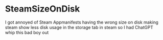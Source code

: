 # SteamSizeOnDisk
I got annoyed of Steam Appmanifests having the wrong size on disk making steam show less disk usage in the storage tab in steam so I had ChatGPT whip this bad boy out

